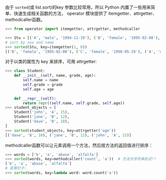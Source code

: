 由于 `sorted`(或 list.sort)的key 参数比较常用，所以 Python 内置了一些用来简单、快速生成相关函数的方法， operator 模块提供了 itemgetter、attrgetter、methodcaller函数。

```python
>>> from operator import itemgetter, attrgetter, methodcaller

>>> Stu = [('A', 'male', '1994-11-19'), ('B', 'female', '1995-02-08'), ('D', 'male', '1996-03-14'), ('C', 'female', '1990-05-29')]
# sort by sex and name
>>> sorted(Stu, key=itemgetter(1, 0))
[('B', 'female', '1995-02-08'), ('C', 'female', '1990-05-29'), ('A', 'male', '1994-11-19'), ('D', 'male', '1996-03-14')]
```

对于以类的属性为 key 来排序，可用 attrgetter:

```python
>>> class Student:
    def __init__(self, name, grade, age):
        self.name = name
        self.grade = grade
        self.age = age
        
    def __repr__(self):
    	return repr((self.name, self.grade, self.age))
>>> student_objects = [
    Student('john', 'A', 15),
    Student('jane', 'B', 12),
    Student('dave', 'B', 10),
]
>>> sorted(student_objects, key=attrgetter('age'))
[('dave', 'B', 10), ('jane', 'B', 12), ('john', 'A', 15)]
```

methodcaller函数可以让元素调用一个方法，然后按方法的返回值进行排序：

```python
>>> words = ['b', 'a', 'abase', 'alfalfa']
>>> sorted(words, key=methodcaller('count', 'a'))  # 方法为字符串形式!!
['b', 'a', 'abase', 'alfalfa']
# 其等价于:
>>> sorted(words, key=lambda word: word.count('a'))
```

